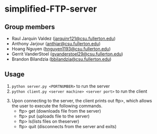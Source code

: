 # simplified-FTP-server

## Group members

- Raul Jarquin Valdez (jarquinr121@csu.fullerton.edu)
- Anthony Jarjour (anthjar@csu.fullerton.edu)
- Hoang Nguyen (hnguyen1193@csu.fullerton.edu)
- Gerrit VanderStoel (gvanderstoel29@csu.fullerton.edu)
- Brandon Bilandzia (bbilandzia@csu.fullerton.edu) 

## Usage

1. `python server.py <PORTNUMBER>` to run the server
2. `python client.py <server machine> <server port>` to run the client

3) Upon connecting to the server, the client prints out ftp>, which allows the user to execute the following commands.
   * ftp> get <file name> (downloads file <file name> from the server)
   * ftp> put <filename> (uploads file <file name> to the server)
   * ftp> ls(lists files on theserver)
   * ftp> quit (disconnects from the server and exits)
